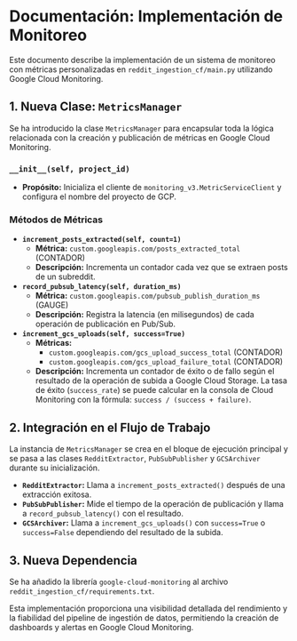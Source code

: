# Documentación: Implementación de Monitoreo

Este documento describe la implementación de un sistema de monitoreo con métricas personalizadas en `reddit_ingestion_cf/main.py` utilizando Google Cloud Monitoring.

## 1. Nueva Clase: `MetricsManager`

Se ha introducido la clase `MetricsManager` para encapsular toda la lógica relacionada con la creación y publicación de métricas en Google Cloud Monitoring.

### `__init__(self, project_id)`
- **Propósito:** Inicializa el cliente de `monitoring_v3.MetricServiceClient` y configura el nombre del proyecto de GCP.

### Métodos de Métricas
- **`increment_posts_extracted(self, count=1)`**
  - **Métrica:** `custom.googleapis.com/posts_extracted_total` (CONTADOR)
  - **Descripción:** Incrementa un contador cada vez que se extraen posts de un subreddit.
- **`record_pubsub_latency(self, duration_ms)`**
  - **Métrica:** `custom.googleapis.com/pubsub_publish_duration_ms` (GAUGE)
  - **Descripción:** Registra la latencia (en milisegundos) de cada operación de publicación en Pub/Sub.
- **`increment_gcs_uploads(self, success=True)`**
  - **Métricas:**
    - `custom.googleapis.com/gcs_upload_success_total` (CONTADOR)
    - `custom.googleapis.com/gcs_upload_failure_total` (CONTADOR)
  - **Descripción:** Incrementa un contador de éxito o de fallo según el resultado de la operación de subida a Google Cloud Storage. La tasa de éxito (`success_rate`) se puede calcular en la consola de Cloud Monitoring con la fórmula: `success / (success + failure)`.

## 2. Integración en el Flujo de Trabajo

La instancia de `MetricsManager` se crea en el bloque de ejecución principal y se pasa a las clases `RedditExtractor`, `PubSubPublisher` y `GCSArchiver` durante su inicialización.

- **`RedditExtractor`:** Llama a `increment_posts_extracted()` después de una extracción exitosa.
- **`PubSubPublisher`:** Mide el tiempo de la operación de publicación y llama a `record_pubsub_latency()` con el resultado.
- **`GCSArchiver`:** Llama a `increment_gcs_uploads()` con `success=True` o `success=False` dependiendo del resultado de la subida.

## 3. Nueva Dependencia

Se ha añadido la librería `google-cloud-monitoring` al archivo `reddit_ingestion_cf/requirements.txt`.

Esta implementación proporciona una visibilidad detallada del rendimiento y la fiabilidad del pipeline de ingestión de datos, permitiendo la creación de dashboards y alertas en Google Cloud Monitoring.